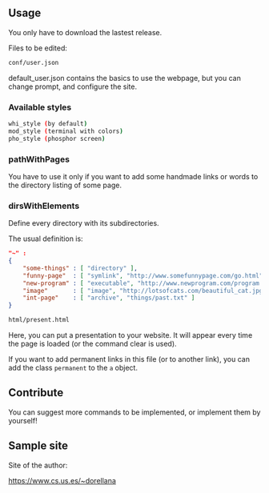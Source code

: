 ## Usage

You only have to download the lastest release.

Files to be edited:

```bash
conf/user.json
```
default_user.json contains the basics to use the webpage, but you can change prompt, and configure the site.

### Available styles

```bash
whi_style (by default)
mod_style (terminal with colors)
pho_style (phosphor screen)
```

### pathWithPages

You have to use it only if you want to add some handmade links or words to the directory listing of some page.

### dirsWithElements

Define every directory with its subdirectories.

The usual definition is:

```json
"~" :
{
    "some-things" : [ "directory" ],
    "funny-page"  : [ "symlink", "http://www.somefunnypage.com/go.html" ],
    "new-program" : [ "executable", "http://www.newprogram.com/program.exe" ],
    "image"       : [ "image", "http://lotsofcats.com/beautiful_cat.jpg" ],
    "int-page"    : [ "archive", "things/past.txt" ]
}
```

```bash
html/present.html
```
Here, you can put a presentation to your website.
It will appear every time the page is loaded (or the command clear is used).

If you want to add permanent links in this file (or to another link), you can add
the class ```permanent``` to the ```a``` object.

## Contribute

You can suggest more commands to be implemented, or implement them by yourself!

## Sample site

Site of the author:

https://www.cs.us.es/~dorellana